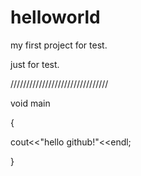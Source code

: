 # helloworld
my first project for test.


just for test.

///////////////////////////////

void main

{

  cout<<"hello github!"<<endl;

}
